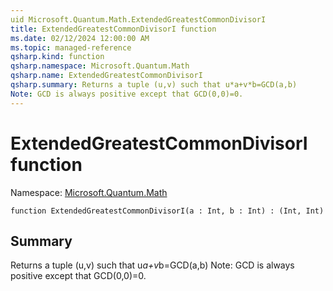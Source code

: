 ```yaml
---
uid Microsoft.Quantum.Math.ExtendedGreatestCommonDivisorI
title: ExtendedGreatestCommonDivisorI function
ms.date: 02/12/2024 12:00:00 AM
ms.topic: managed-reference
qsharp.kind: function
qsharp.namespace: Microsoft.Quantum.Math
qsharp.name: ExtendedGreatestCommonDivisorI
qsharp.summary: Returns a tuple (u,v) such that u*a+v*b=GCD(a,b)
Note: GCD is always positive except that GCD(0,0)=0.
---
```


# ExtendedGreatestCommonDivisorI function

Namespace: [Microsoft.Quantum.Math](xref:Microsoft.Quantum.Math)

```qsharp
function ExtendedGreatestCommonDivisorI(a : Int, b : Int) : (Int, Int)
```

## Summary
Returns a tuple (u,v) such that u*a+v*b=GCD(a,b)
Note: GCD is always positive except that GCD(0,0)=0.
